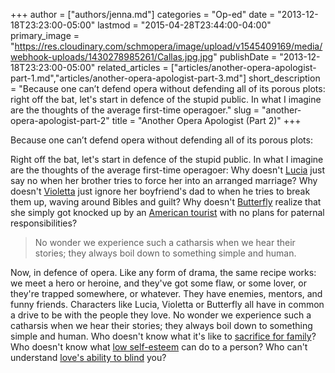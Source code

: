 +++
author = ["authors/jenna.md"]
categories = "Op-ed"
date = "2013-12-18T23:23:00-05:00"
lastmod = "2015-04-28T23:44:00-04:00"
primary_image = "https://res.cloudinary.com/schmopera/image/upload/v1545409169/media/webhook-uploads/1430278985261/Callas.jpg.jpg"
publishDate = "2013-12-18T23:23:00-05:00"
related_articles = ["articles/another-opera-apologist-part-1.md","articles/another-opera-apologist-part-3.md"]
short_description = "Because one can’t defend opera without defending all of its porous plots: right off the bat, let&#039;s start in defence of the stupid public. In what I imagine are the thoughts of the average first-time operagoer."
slug = "another-opera-apologist-part-2"
title = "Another Opera Apologist (Part 2)"
+++

Because one can’t defend opera without defending all of its porous plots:

Right off the bat, let's start in defence of the stupid public. In what I imagine are the thoughts of the average first-time operagoer: Why doesn't [Lucia](http://www.metoperafamily.org/metopera/history/stories/synopsis.aspx?customid=55) just say no when her brother tries to force her into an arranged marriage? Why doesn't [Violetta](http://www.metoperafamily.org/metopera/season/synopsis/traviata) just ignore her boyfriend's dad to when he tries to break them up, waving around Bibles and guilt? Why doesn't [Butterfly](http://www.metoperafamily.org/metopera/season/synopsis/madama-butterfly) realize that she simply got knocked up by an [American tourist](http://en.wikipedia.org/wiki/Giacomo_Puccini) with no plans for paternal responsibilities?

> No wonder we experience such a catharsis when we hear their stories; they always boil down to something simple and human.

Now, in defence of opera. Like any form of drama, the same recipe works: we meet a hero or heroine, and they've got some flaw, or some lover, or they're trapped somewhere, or whatever. They have enemies, mentors, and funny friends. Characters like Lucia, Violetta or Butterfly all have in common a drive to be with the people they love. No wonder we experience such a catharsis when we hear their stories; they always boil down to something simple and human. Who doesn't know what it's like to [sacrifice for family](http://www.youtube.com/watch?v=Mtm82Q8N2Rc&ytsession=zcIGi7525eg0YLSXUEzieA8yJVjhJvxrLO3OxMk0VUh2dGuswWJ-lCqOG4JGNVVxNVImibMX5EKJ1MYSKrI-XWvCThnilKe13kJ5IgWVC0nZYzGB9ZPVX41OWbluos7g_7g5AQfw-QuunsJdP1vi4kzNdgDbM9u8afg_5B90oY2vQai-Hy6rPrT04bHSQHZDWGyMBNcYsELA0TFihLLwXAieVq9D_3xwBJXa0BuQQb5FvV9PRzTCcuxIM0Hz7VJayqWw6XYowYzwWKHTIVTnJqwkDi7L5sBfx980J0jycaEMy05LdEpDCOnmFgH9ZpP5HtVleA6b2ZjBcM0Aysu0zWcIa76ykU0Qg0jTWtCEGlTi99KyLoKLqmGUM5npheKDfBiUvSDfxmp8JW275NMucsovKiYJlvMedgqx087Igk4xkDWVejAD6OSFNa6ox435u-b6aDnnMacyE6OFQjLi2oAJ_EgcOkGZNpYX5tozZEuJ-oPZELkprP5BNU5EBl2IHMhi5oSguYUaK6NQSiVTgupHlsgSjx21qDlQdGWaL22Ppby2APvB5qYrNzqvzCUi6NPF5FLWrctFWhFNOTDKTkYuPAoeeUB-w5NiKozfBw7jHm4J6-fnPcaKHyTg9Z-u8unTz1OXSRd5HYy1HdcfFnXHmIppSY8125KPlW1sQSh0VTXfxcGlduGUpk0q0lrWkj-v-rLmJxK_s4CpwGbjCIyvzefKY2uSn9IEfTuPhOaLpyBaIKJx8MwL3S6_eXBucjhjUYCZ9HUvxiw--lQ4_Q)? Who doesn't know what [low self-esteem](http://www.youtube.com/watch?v=9qDNceGa-7k) can do to a person? Who can't understand [love's ability to blind](http://www.youtube.com/watch?v=1woH96ROG-c) you?
